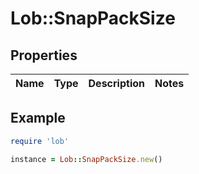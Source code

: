 # Lob::SnapPackSize

## Properties

| Name | Type | Description | Notes |
| ---- | ---- | ----------- | ----- |

## Example

```ruby
require 'lob'

instance = Lob::SnapPackSize.new()
```

